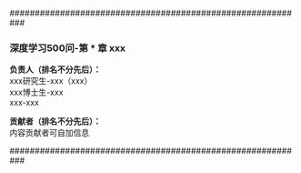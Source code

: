###########################################################

### 深度学习500问-第 * 章 xxx

**负责人（排名不分先后）：**  
xxx研究生-xxx（xxx）  
xxx博士生-xxx  
xxx-xxx  


**贡献者（排名不分先后）：**  
内容贡献者可自加信息

###########################################################